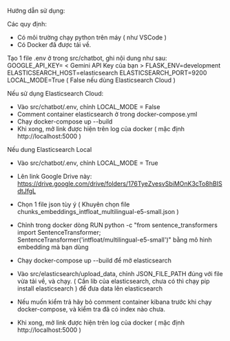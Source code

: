 Hướng dẫn sử dụng:

Các quy định:
- Có môi trường chạy python trên máy ( như VSCode )
- Có Docker đã được tải về.


Tạo 1 file .env ở trong src/chatbot, ghi nội dung như sau:
GOOGLE_API_KEY= < Gemini API Key của bạn >
FLASK_ENV=development
ELASTICSEARCH_HOST=elasticsearch
ELASTICSEARCH_PORT=9200
LOCAL_MODE=True ( False nếu dùng Elasticsearch Cloud )



Nếu sử dụng Elasticsearch Cloud:
- Vào src/chatbot/.env, chỉnh LOCAL_MODE = False
- Comment container elasticsearch ở trong docker-compose.yml
- Chạy docker-compose up --build
- Khi xong, mở link được hiện trên log của docker ( mặc định http://localhost:5000 )

Nếu dung Elasticsearch Local
- Vào src/chatbot/.env, chỉnh LOCAL_MODE = True
- Lên link Google Drive này: https://drive.google.com/drive/folders/176TyeZvesvSbiMOnK3cTo8hBISdtJfgL
- Chọn 1 file json tùy ý ( Khuyên chọn file chunks_embeddings_intfloat_multilingual-e5-small.json )
- Chỉnh trong docker dòng
 RUN python -c "from sentence_transformers import SentenceTransformer; SentenceTransformer('intfloat/multilingual-e5-small')" 
 bằng mô hình embedding mà bạn dùng

- Chạy docker-compose up --build để mở elasticsearch
- Vào src/elasticsearch/upload_data, chỉnh JSON_FILE_PATH đúng với file vừa tải về, và chạy. ( Cần lib của elasticsearch, chưa có thì chạy pip install elasticsearch ) để đưa data lên elasticsearch
- Nếu muốn kiểm trả hãy bỏ comment container kibana trước khi chạy docker-compose, và kiểm tra đã có index nào chưa.
- Khi xong, mở link được hiện trên log của docker ( mặc định http://localhost:5000 )


